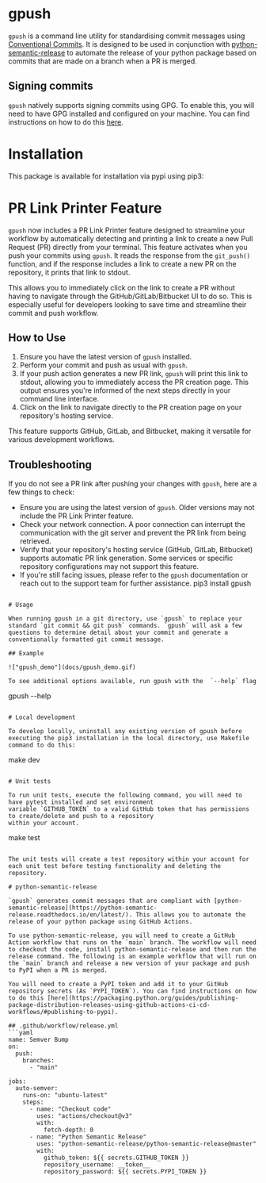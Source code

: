 # gpush

`gpush` is a command line utility for standardising commit messages using [Conventional Commits](https://www.conventionalcommits.org/en/v1.0.0/). It is designed to be used in conjunction with [python-semantic-release](https://python-semantic-release.readthedocs.io/en/latest/) to automate the release of your python package based on commits that are made on a branch when a PR is merged.

## Signing commits

`gpush` natively supports signing commits using GPG. To enable this, you will need to have GPG installed and configured on your machine. You can find instructions on how to do this [here](https://docs.github.com/en/github/authenticating-to-github/managing-commit-signature-verification/generating-a-new-gpg-key).

# Installation

This package is available for installation via pypi using pip3:
# PR Link Printer Feature

`gpush` now includes a PR Link Printer feature designed to streamline your workflow by automatically detecting and printing a link to create a new Pull Request (PR) directly from your terminal. This feature activates when you push your commits using `gpush`. It reads the response from the `git_push()` function, and if the response includes a link to create a new PR on the repository, it prints that link to stdout.

This allows you to immediately click on the link to create a PR without having to navigate through the GitHub/GitLab/Bitbucket UI to do so. This is especially useful for developers looking to save time and streamline their commit and push workflow.

## How to Use

1. Ensure you have the latest version of `gpush` installed.
2. Perform your commit and push as usual with `gpush`.
3. If your push action generates a new PR link, `gpush` will print this link to stdout, allowing you to immediately access the PR creation page. This output ensures you're informed of the next steps directly in your command line interface.
4. Click on the link to navigate directly to the PR creation page on your repository's hosting service.

This feature supports GitHub, GitLab, and Bitbucket, making it versatile for various development workflows.

## Troubleshooting

If you do not see a PR link after pushing your changes with `gpush`, here are a few things to check:

- Ensure you are using the latest version of `gpush`. Older versions may not include the PR Link Printer feature.
- Check your network connection. A poor connection can interrupt the communication with the git server and prevent the PR link from being retrieved.
- Verify that your repository's hosting service (GitHub, GitLab, Bitbucket) supports automatic PR link generation. Some services or specific repository configurations may not support this feature.
- If you're still facing issues, please refer to the `gpush` documentation or reach out to the support team for further assistance.
pip3 install gpush
```

# Usage

When running gpush in a git directory, use `gpush` to replace your standard `git commit && git push` commands. `gpush` will ask a few questions to determine detail about your commit and generate a conventionally formatted git commit message.

## Example

!["gpush_demo"](docs/gpush_demo.gif)

To see additional options available, run gpush with the  `--help` flag

```
gpush --help
```

# Local development

To develop locally, uninstall any existing version of gpush before executing the pip3 installation in the local directory, use Makefile command to do this:

```
make dev
```

# Unit tests

To run unit tests, execute the following command, you will need to have pytest installed and set environment
variable `GITHUB_TOKEN` to a valid GitHub token that has permissions to create/delete and push to a repository
within your account.

```
make test
```

The unit tests will create a test repository within your account for each unit test before testing functionality and deleting the repository.

# python-semantic-release

`gpush` generates commit messages that are compliant with [python-semantic-release](https://python-semantic-release.readthedocs.io/en/latest/). This allows you to automate the release of your python package using GitHub Actions.

To use python-semantic-release, you will need to create a GitHub Action workflow that runs on the `main` branch. The workflow will need to checkout the code, install python-semantic-release and then run the release command. The following is an example workflow that will run on the `main` branch and release a new version of your package and push to PyPI when a PR is merged.

You will need to create a PyPI token and add it to your GitHub repository secrets (As `PYPI_TOKEN`). You can find instructions on how to do this [here](https://packaging.python.org/guides/publishing-package-distribution-releases-using-github-actions-ci-cd-workflows/#publishing-to-pypi).

## .github/workflow/release.yml
```yaml
name: Semver Bump
on:
  push:
    branches:
      - "main"

jobs:
  auto-semver:
    runs-on: "ubuntu-latest"
    steps:
      - name: "Checkout code"
        uses: "actions/checkout@v3"
        with:
          fetch-depth: 0
      - name: "Python Semantic Release"
        uses: "python-semantic-release/python-semantic-release@master"
        with:
          github_token: ${{ secrets.GITHUB_TOKEN }}
          repository_username: __token__
          repository_password: ${{ secrets.PYPI_TOKEN }}

```
